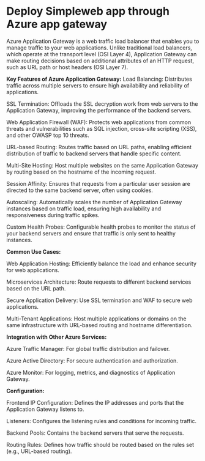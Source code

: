 # Deploy Simpleweb app through Azure app gateway

Azure Application Gateway is a web traffic load balancer that enables you to manage traffic to your web applications. Unlike traditional load balancers, which operate at the transport level (OSI Layer 4), Application Gateway can make routing decisions based on additional attributes of an HTTP request, such as URL path or host headers (OSI Layer 7).

**Key Features of Azure Application Gateway:**
Load Balancing: Distributes traffic across multiple servers to ensure high availability and reliability of applications.

SSL Termination: Offloads the SSL decryption work from web servers to the Application Gateway, improving the performance of the backend servers.

Web Application Firewall (WAF): Protects web applications from common threats and vulnerabilities such as SQL injection, cross-site scripting (XSS), and other OWASP top 10 threats.

URL-based Routing: Routes traffic based on URL paths, enabling efficient distribution of traffic to backend servers that handle specific content.

Multi-Site Hosting: Host multiple websites on the same Application Gateway by routing based on the hostname of the incoming request.

Session Affinity: Ensures that requests from a particular user session are directed to the same backend server, often using cookies.

Autoscaling: Automatically scales the number of Application Gateway instances based on traffic load, ensuring high availability and responsiveness during traffic spikes.

Custom Health Probes: Configurable health probes to monitor the status of your backend servers and ensure that traffic is only sent to healthy instances.

**Common Use Cases:**

Web Application Hosting: Efficiently balance the load and enhance security for web applications.

Microservices Architecture: Route requests to different backend services based on the URL path.

Secure Application Delivery: Use SSL termination and WAF to secure web applications.

Multi-Tenant Applications: Host multiple applications or domains on the same infrastructure with URL-based routing and hostname differentiation.

**Integration with Other Azure Services:**

Azure Traffic Manager: For global traffic distribution and failover.

Azure Active Directory: For secure authentication and authorization.

Azure Monitor: For logging, metrics, and diagnostics of Application Gateway.

**Configuration:**

Frontend IP Configuration: Defines the IP addresses and ports that the Application Gateway listens to.

Listeners: Configures the listening rules and conditions for incoming traffic.

Backend Pools: Contains the backend servers that serve the requests.

Routing Rules: Defines how traffic should be routed based on the rules set (e.g., URL-based routing).

